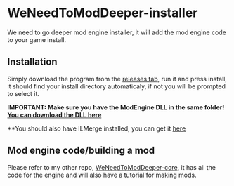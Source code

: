 # WeNeedToModDeeper-installer
We need to go deeper mod engine installer, it will add the mod engine code to your game install.

## Installation
Simply download the program from the [releases tab](https://github.com/NateKomodo/WeNeedToModDeeper-installer/releases), run it and press install, it should find your install directory automaticaly, if not you will be prompted to select it.

**IMPORTANT: Make sure you have the ModEngine DLL in the same folder! [You can download the DLL here](https://github.com/NateKomodo/WeNeedToModDeeper-Engine/releases/latest)**

**You should also have ILMerge installed, you can get it [here](https://www.microsoft.com/en-us/download/confirmation.aspx?id=17630)

## Mod engine code/building a mod
Please refer to my other repo, [WeNeedToModDeeper-core](https://github.com/NateKomodo/WeNeedToModDeeper-Engine), it has all the code for the engine and will also have a tutorial for making mods.
